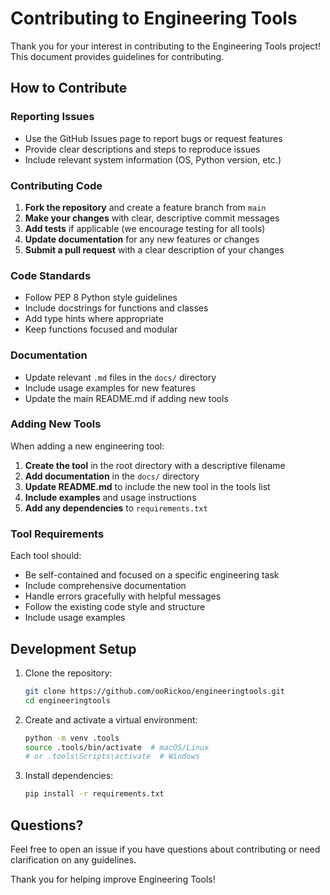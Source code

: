 # Contributing to Engineering Tools

Thank you for your interest in contributing to the Engineering Tools project! This document provides guidelines for contributing.

## How to Contribute

### Reporting Issues

- Use the GitHub Issues page to report bugs or request features
- Provide clear descriptions and steps to reproduce issues
- Include relevant system information (OS, Python version, etc.)

### Contributing Code

1. **Fork the repository** and create a feature branch from `main`
2. **Make your changes** with clear, descriptive commit messages
3. **Add tests** if applicable (we encourage testing for all tools)
4. **Update documentation** for any new features or changes
5. **Submit a pull request** with a clear description of your changes

### Code Standards

- Follow PEP 8 Python style guidelines
- Include docstrings for functions and classes
- Add type hints where appropriate
- Keep functions focused and modular

### Documentation

- Update relevant `.md` files in the `docs/` directory
- Include usage examples for new features
- Update the main README.md if adding new tools

### Adding New Tools

When adding a new engineering tool:

1. **Create the tool** in the root directory with a descriptive filename
2. **Add documentation** in the `docs/` directory
3. **Update README.md** to include the new tool in the tools list
4. **Include examples** and usage instructions
5. **Add any dependencies** to `requirements.txt`

### Tool Requirements

Each tool should:

- Be self-contained and focused on a specific engineering task
- Include comprehensive documentation
- Handle errors gracefully with helpful messages
- Follow the existing code style and structure
- Include usage examples

## Development Setup

1. Clone the repository:
   ```bash
   git clone https://github.com/ooRickoo/engineeringtools.git
   cd engineeringtools
   ```

2. Create and activate a virtual environment:
   ```bash
   python -m venv .tools
   source .tools/bin/activate  # macOS/Linux
   # or .tools\Scripts\activate  # Windows
   ```

3. Install dependencies:
   ```bash
   pip install -r requirements.txt
   ```

## Questions?

Feel free to open an issue if you have questions about contributing or need clarification on any guidelines.

Thank you for helping improve Engineering Tools!

